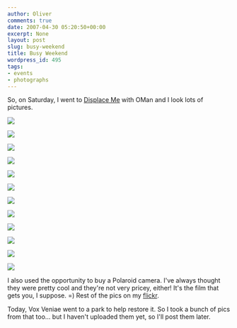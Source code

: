 ```yaml
---
author: Oliver
comments: true
date: 2007-04-30 05:20:50+00:00
excerpt: None
layout: post
slug: busy-weekend
title: Busy Weekend
wordpress_id: 495
tags:
- events
- photographs
---
```


So, on Saturday, I went to <a href="http://www.invisiblechildren.com/displaceMe/">Displace Me</a> with OMan and I look lots of pictures.

<a title="Dispace Me-HDR" href="http://flickr.com/photos/owiber/477063539/"><img src="http://farm1.static.flickr.com/228/477063539_76bcd12356.jpg" /></a>

<a title="Displace Me-1.jpg" href="http://flickr.com/photos/owiber/476929130/"><img src="http://farm1.static.flickr.com/212/476929130_43f37318c6.jpg" /></a>

<a title="Displace Me-12.jpg" href="http://flickr.com/photos/owiber/476936966/"><img src="http://farm1.static.flickr.com/208/476936966_a91892dff9.jpg" /></a>

<a title="Displace Me-13.jpg" href="http://flickr.com/photos/owiber/476939862/"><img src="http://farm1.static.flickr.com/184/476939862_50926c8f85.jpg" /></a>

<a title="Displace Me-23.jpg" href="http://flickr.com/photos/owiber/476982033/"><img src="http://farm1.static.flickr.com/183/476982033_edebbe1bce.jpg" /></a>

<a title="Displace Me-30.jpg" href="http://flickr.com/photos/owiber/476978988/"><img src="http://farm1.static.flickr.com/195/476978988_54ba4f6e6a.jpg" /></a>

<a title="Displace Me-35.jpg" href="http://flickr.com/photos/owiber/477005683/"><img src="http://farm1.static.flickr.com/204/477005683_ff86f6494d.jpg" /></a>

<a title="Displace Me-38.jpg" href="http://flickr.com/photos/owiber/477012433/"><img src="http://farm1.static.flickr.com/197/477012433_0beb2a3f59.jpg" /></a>

<a title="Displace Me-41.jpg" href="http://flickr.com/photos/owiber/477003784/"><img src="http://farm1.static.flickr.com/173/477003784_92da40ee6c.jpg" /></a>

<a title="Displace Me-46.jpg" href="http://flickr.com/photos/owiber/477012564/"><img src="http://farm1.static.flickr.com/191/477012564_97c24d3199.jpg" /></a>

<a title="Displace Me-51.jpg" href="http://flickr.com/photos/owiber/477023868/"><img src="http://farm1.static.flickr.com/190/477023868_c95bb23823.jpg" /></a>

<a title="Displace Me-54.jpg" href="http://flickr.com/photos/owiber/477046909/"><img src="http://farm1.static.flickr.com/192/477046909_c2d6fd18be.jpg" /></a>

I also used the opportunity to buy a Polaroid camera.  I've always thought they were pretty cool and they're not very pricey, either!  It's the film that gets you, I suppose. =)  Rest of the pics on my <a href="http://www.flickr.com/photos/owiber/sets/72157600157651140/">flickr</a>.

Today, Vox Veniae went to a park to help restore it.  So I took a bunch of pics from that too... but I haven't uploaded them yet, so I'll post them later.